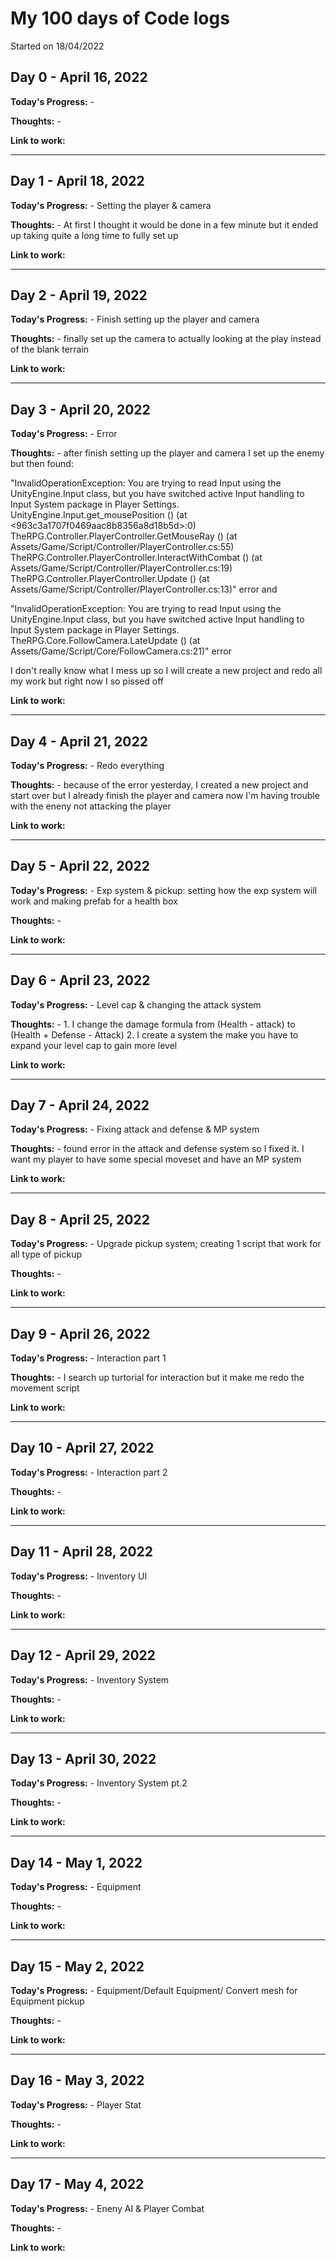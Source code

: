 # My 100 days of Code logs
Started on 18/04/2022
## Day 0 - April 16, 2022 

**Today's Progress:** -

**Thoughts:** -

**Link to work:** 

---

## Day 1 - April 18, 2022 

**Today's Progress:** - Setting the player & camera

**Thoughts:** - At first I thought it would be done in a few minute but it ended up taking quite a long time to fully set up

**Link to work:** 

---

## Day 2 - April 19, 2022 

**Today's Progress:** - Finish setting up the player and camera

**Thoughts:** - finally set up the camera to actually looking at the play instead of the blank terrain

**Link to work:** 

---

## Day 3 - April 20, 2022 

**Today's Progress:** - Error

**Thoughts:** - after finish setting up the player and camera I set up the enemy but then found: 

"InvalidOperationException: You are trying to read Input using the UnityEngine.Input class, but you have switched active Input handling to Input System package in Player Settings.
UnityEngine.Input.get_mousePosition () (at <963c3a1707f0469aac8b8356a8d18b5d>:0)
TheRPG.Controller.PlayerController.GetMouseRay () (at Assets/Game/Script/Controller/PlayerController.cs:55)
TheRPG.Controller.PlayerController.InteractWithCombat () (at Assets/Game/Script/Controller/PlayerController.cs:19)
TheRPG.Controller.PlayerController.Update () (at Assets/Game/Script/Controller/PlayerController.cs:13)" error and 

"InvalidOperationException: You are trying to read Input using the UnityEngine.Input class, but you have switched active Input handling to Input System package in Player Settings.
TheRPG.Core.FollowCamera.LateUpdate () (at Assets/Game/Script/Core/FollowCamera.cs:21)" error

I don't really know what I mess up so I will create a new project and redo all my work but right now I so pissed off

**Link to work:** 

---

## Day 4 - April 21, 2022 

**Today's Progress:** - Redo everything

**Thoughts:** - because of the error yesterday, I created a new project and start over but I already finish the player and camera now I'm having trouble with the eneny not attacking the player

**Link to work:** 

---

## Day 5 - April 22, 2022 

**Today's Progress:** - Exp system & pickup: setting how the exp system will work and making prefab for a health box

**Thoughts:** - 

**Link to work:** 

---

## Day 6 - April 23, 2022 

**Today's Progress:** - Level cap & changing the attack system

**Thoughts:** - 1. I change the damage formula from (Health - attack) to (Health + Defense - Attack) 2. I create a system the make you have to expand your level cap to gain more level


**Link to work:** 

---

## Day 7 - April 24, 2022 

**Today's Progress:** - Fixing attack and defense & MP system

**Thoughts:** - found error in the attack and defense system so I fixed it. I want my player to have some special moveset and have an MP system

**Link to work:**

---

## Day 8 - April 25, 2022 

**Today's Progress:** - Upgrade pickup system; creating 1 script that work for all type of pickup

**Thoughts:** - 

**Link to work:**

---

## Day 9 - April 26, 2022 

**Today's Progress:** - Interaction part 1

**Thoughts:** - I search up turtorial for interaction but it make me redo the movement script

**Link to work:**

---

## Day 10 - April 27, 2022 

**Today's Progress:** - Interaction part 2

**Thoughts:** - 

**Link to work:**

---

## Day 11 - April 28, 2022 

**Today's Progress:** - Inventory UI 

**Thoughts:** - 

**Link to work:**

---

## Day 12 - April 29, 2022 

**Today's Progress:** - Inventory System 

**Thoughts:** - 

**Link to work:**

---

## Day 13 - April 30, 2022 

**Today's Progress:** - Inventory System pt.2

**Thoughts:** - 

**Link to work:**

---

## Day 14 - May 1, 2022 

**Today's Progress:** - Equipment

**Thoughts:** - 

**Link to work:**

---

## Day 15 - May 2, 2022 

**Today's Progress:** - Equipment/Default Equipment/ Convert mesh for Equipment pickup

**Thoughts:** - 

**Link to work:**

---

## Day 16 - May 3, 2022 

**Today's Progress:** - Player Stat

**Thoughts:** - 

**Link to work:**

---

## Day 17 - May 4, 2022 

**Today's Progress:** - Eneny AI & Player Combat

**Thoughts:** - 

**Link to work:**
